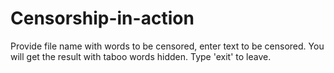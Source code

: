 # Censorship-in-action
Provide file name with words to be censored, enter text to be censored. You will get the result with taboo words hidden. Type 'exit' to leave.
